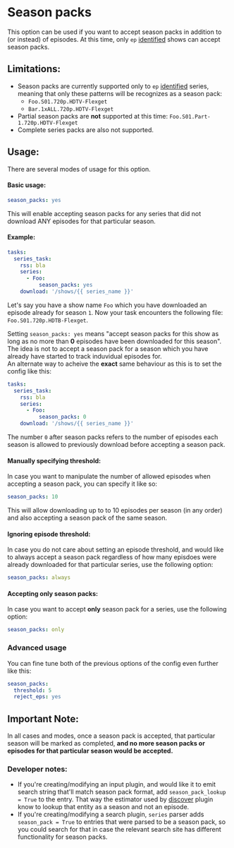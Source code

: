 # Season packs

This option can be used if you want to accept season packs in addition to (or instead) of episodes. At this time, only `ep` [identified](/Plugins/series/identified_by) shows can accept season packs.

## Limitations:

- Season packs are currently supported only to `ep` [identified](/Plugins/series/identified_by) series, meaning that only these patterns will be recognizes as a season pack:
  - `Foo.S01.720p.HDTV-Flexget`
  - `Bar.1xALL.720p.HDTV-Flexget`
- Partial season packs are **not** supported at this time: `Foo.S01.Part-1.720p.HDTV-Flexget`
- Complete series packs are also not supported.

## Usage:

There are several modes of usage for this option. 

#### Basic usage:
```yaml
season_packs: yes
```
This will enable accepting season packs for any series that did not download ANY episodes for that particular season.  

#### Example:
```yaml
tasks:
  series_task:
    rss: bla
    series:
      - Foo:
          season_packs: yes
    download: '/shows/{{ series_name }}'
```

Let's say you have a show name `Foo` which you have downloaded an episode already for season `1`. Now your task encounters the following file:
`Foo.S01.720p.HDTB-Flexget`. 

Setting `season_packs: yes` means "accept season packs for this show as long as no more than **0** episodes have been downloaded for this season". The idea is not to accept a season pack for a season which you have already have started to track induvidual episodes for.  
An alternate way to acheive the **exact** same behaviour as this is to set the config like this:
```yaml
tasks:
  series_task:
    rss: bla
    series:
      - Foo:
          season_packs: 0
    download: '/shows/{{ series_name }}'
```
The number `0` after season packs refers to the number of episodes each season is allowed to previously download before accepting a season pack. 

#### Manually specifying threshold:
In case you want to manipulate the number of allowed episodes when accepting a season pack, you can specify it like so:
```yaml
season_packs: 10
```
This will allow downloading up to to 10 episodes per season (in any order) and also accepting a season pack of the same season.

#### Ignoring episode threshold:
In case you do not care about setting an episode threshold, and would like to always accept a season pack regardless of how many episdoes were already downloaded for that particular series, use the following option:
```yaml
season_packs: always
```

#### Accepting only season packs:
In case you want to accept **only** season pack for a series, use the following option:
```yaml
season_packs: only
```

### Advanced usage
You can fine tune both of the previous options of the config even further like this:
```yaml
season_packs:
  threshold: 5
  reject_eps: yes
```
## Important Note: 
In all cases and modes, once a season pack is accepted, that particular season will be marked as completed, **and no more season packs or episodes for that particular season would be accepted.**

### Developer notes:
- If you're creating/modifying an input plugin, and would like it to emit search string that'll match season pack format, add `season_pack_lookup = True` to the entry. That way the estimator used by [discover](/Plugins/discover) plugin know to lookup that entity as a season and not an episode.
- If you're creating/modifying a search plugin, `series` parser adds `season_pack = True` to entries that were parsed to be a season pack, so you could search for that in case the relevant search site has different functionality for season packs.

